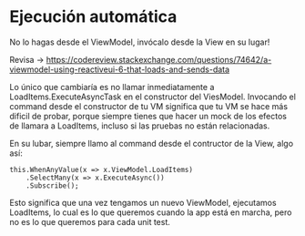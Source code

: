 # Ejecución automática
No lo hagas desde el ViewModel, invócalo desde la View en su lugar!

Revisa -> https://codereview.stackexchange.com/questions/74642/a-viewmodel-using-reactiveui-6-that-loads-and-sends-data

Lo único que cambiaría es no llamar inmediatamente a LoadItems.ExecuteAsyncTask en el constructor del ViesModel. Invocando el command desde el constructor de tu VM significa que tu VM se hace más dificil de probar, porque siempre tienes que hacer un mock de los efectos de llamara a LoadItems, incluso si las pruebas no están relacionadas.

En su lubar, siempre llamo al command desde el contructor de la View, algo así:

    this.WhenAnyValue(x => x.ViewModel.LoadItems)
        .SelectMany(x => x.ExecuteAsync())
        .Subscribe();
        
Esto significa que una vez tengamos un nuevo ViewModel, ejecutamos LoadItems, lo cual es lo que queremos cuando la app está en marcha, pero no es lo que queremos para cada unit test.
